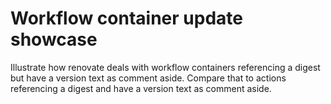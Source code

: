 # Workflow container update showcase

Illustrate how renovate deals with workflow containers referencing a digest but have a version text as comment aside.
Compare that to actions referencing a digest and have a version text as comment aside.
